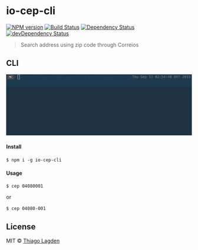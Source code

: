 # io-cep-cli 
[![NPM version](https://img.shields.io/npm/v/io-cep-cli.svg)](https://www.npmjs.com/package/io-cep-cli)
[![Build Status](https://travis-ci.org/lagden/io-cep-cli.svg?branch=1.0.0)](https://travis-ci.org/lagden/io-cep-cli)
[![Dependency Status](https://david-dm.org/lagden/io-cep-cli.svg)](https://david-dm.org/lagden/io-cep-cli) 
[![devDependency Status](https://david-dm.org/lagden/io-cep-cli/dev-status.svg)](https://david-dm.org/lagden/io-cep-cli#info=devDependencies)

> Search address using zip code through Correios


## CLI

![Demo cep CLI](https://raw.githubusercontent.com/lagden/io-cep-cli/master/demo.gif)


#### Install

```
$ npm i -g io-cep-cli
```


#### Usage

```
$ cep 04080001
```

or

```
$ cep 04080-001
```


## License

MIT © [Thiago Lagden](http://lagden.in)

